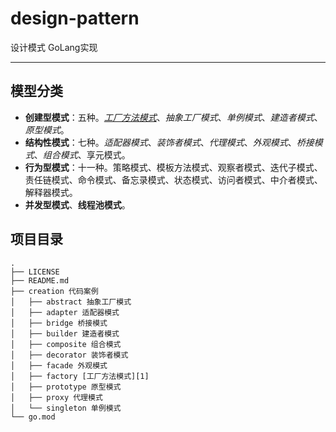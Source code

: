 # design-pattern
设计模式 GoLang实现

---
## 模型分类
* **创建型模式**：五种。[*工厂方法模式*][1]、*抽象工厂模式*、*单例模式*、*建造者模式*、*原型模式*。
* **结构性模式**：七种。*适配器模式*、*装饰者模式*、*代理模式*、*外观模式*、*桥接模式*、*组合模式*、享元模式。
* **行为型模式**：十一种。策略模式、模板方法模式、观察者模式、迭代子模式、责任链模式、命令模式、备忘录模式、状态模式、访问者模式、中介者模式、解释器模式。
* **并发型模式**、**线程池模式**。

## 项目目录
```
.
├── LICENSE
├── README.md
├── creation 代码案例
│   ├── abstract 抽象工厂模式
│   ├── adapter 适配器模式
│   ├── bridge 桥接模式
│   ├── builder 建造者模式
│   ├── composite 组合模式
│   ├── decorator 装饰者模式
│   ├── facade 外观模式
│   ├── factory [工厂方法模式][1]
│   ├── prototype 原型模式
│   ├── proxy 代理模式
│   └── singleton 单例模式
└── go.mod
```
[1]: https://github.com/wg2019/design-pattern/tree/master/creation/facade